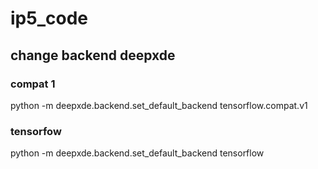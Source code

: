 # ip5_code
## change backend deepxde
### compat 1
python -m deepxde.backend.set_default_backend tensorflow.compat.v1
### tensorfow
python -m deepxde.backend.set_default_backend tensorflow